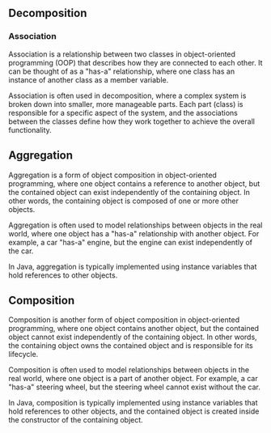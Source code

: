 ## Decomposition

### Association

Association is a relationship between two classes in object-oriented programming (OOP) that describes how they are connected to each other. It can be thought of as a "has-a" relationship, where one class has an instance of another class as a member variable.

Association is often used in decomposition, where a complex system is broken down into smaller, more manageable parts. Each part (class) is responsible for a specific aspect of the system, and the associations between the classes define how they work together to achieve the overall functionality.

## Aggregation

Aggregation is a form of object composition in object-oriented programming, where one object contains a reference to another object, but the contained object can exist independently of the containing object. In other words, the containing object is composed of one or more other objects.

Aggregation is often used to model relationships between objects in the real world, where one object has a "has-a" relationship with another object. For example, a car "has-a" engine, but the engine can exist independently of the car.

In Java, aggregation is typically implemented using instance variables that hold references to other objects.

## Composition

Composition is another form of object composition in object-oriented programming, where one object contains another object, but the contained object cannot exist independently of the containing object. In other words, the containing object owns the contained object and is responsible for its lifecycle.

Composition is often used to model relationships between objects in the real world, where one object is a part of another object. For example, a car "has-a" steering wheel, but the steering wheel cannot exist without the car.

In Java, composition is typically implemented using instance variables that hold references to other objects, and the contained object is created inside the constructor of the containing object.